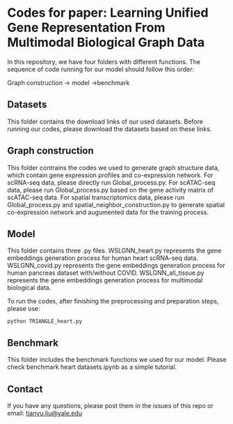 # Codes for paper: Learning Unified Gene Representation From Multimodal Biological Graph Data


In this repository, we have four folders with different functions. The sequence of code running for our model should follow this order: 

Graph construction -> model ->benchmark

## Datasets

This folder contains the download links of our used datasets. Before running our codes, please download the datasets based on these links.

## Graph construction

This folder contrains the codes we used to generate graph structure data, which contain gene expression profiles and co-expression network. For scRNA-seq data, please directly run Global_process.py. For scATAC-seq data, please run Global_process.py based on the gene activity matrix of scATAC-seq data. For spatial transcriptomics data, please run  Global_process.py and spatial_neighbor_construction.py to generate spatial co-expression network and augumented data for the training process.


## Model

This folder contains three .py files. WSLGNN_heart.py represents the gene embeddings generation process for human heart scRNA-seq data. WSLGNN_covid.py represents the gene embeddings generation process for human pancreas dataset with/without COVID. WSLGNN_all_tissue.py represents the gene embeddings generation process for multimodal biological data.

To run the codes, after finishing the preprocessing and preparation steps, please use:

```
python TRIANGLE_heart.py
```

## Benchmark

This folder includes the benchmark functions we used for our model. Please check benchmark heart datasets.ipynb as a simple tutorial.

## Contact

If you have any questions, please post them in the issues of this repo or email: tianyu.liu@yale.edu
